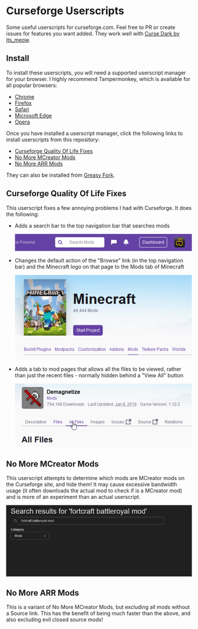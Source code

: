# Curseforge Userscripts
Some useful userscripts for curseforge.com. Feel free to PR or create issues for features you want added. They work well with [Curse Dark by its_meow](https://itsmeow.dev/cursedark/).

## Install
To install these userscripts, you will need a supported userscript manager for your browser. I highly recommend Tampermonkey, which is available for all popular browsers:

- [Chrome](https://chrome.google.com/webstore/detail/tampermonkey/dhdgffkkebhmkfjojejmpbldmpobfkfo)
- [Firefox](https://addons.mozilla.org/firefox/addon/tampermonkey/)
- [Safari](http://tampermonkey.net/?browser=safari)
- [Microsoft Edge](https://www.microsoft.com/store/p/tampermonkey/9nblggh5162s)
- [Opera](https://addons.opera.com/extensions/details/tampermonkey-beta/)

Once you have installed a userscript manager, click the following links to install userscripts from this repository:

- [Curseforge Quality Of Life Fixes](https://github.com/comp500/Curseforge-Userscripts/raw/master/cfqol.user.js)
- [No More MCreator Mods](https://github.com/comp500/Curseforge-Userscripts/raw/master/banhammer.user.js)
- [No More ARR Mods](https://github.com/comp500/Curseforge-Userscripts/raw/master/oss.user.js)

They can also be installed from [Greasy Fork](https://greasyfork.org/en/users/331451-comp500).

## Curseforge Quality Of Life Fixes
This userscript fixes a few annoying problems I had with Curseforge. It does the following:

- Adds a search bar to the top navigation bar that searches mods

	![Search bar](images/searchbar.png)
- Changes the default action of the "Browse" link (in the top navigation bar) and the Minecraft logo on that page to the Mods tab of Minecraft

	![Mods tab](images/modstab.png)
- Adds a tab to mod pages that allows all the files to be viewed, rather than just the recent files - normally hidden behind a "View All" button

	![All Files tab](images/allfiles.png)

## No More MCreator Mods
This userscript attempts to determine which mods are MCreator mods on the Curseforge site, and hide them! It may cause excessive bandwidth usage (it often downloads the actual mod to check if is a MCreator mod) and is more of an experiment than an actual userscript.

![🦀🦀🦀 FORTCRAFT IS GONE 🦀🦀🦀](images/fortcraft.png)

## No More ARR Mods
This is a variant of No More MCreator Mods, but excluding all mods without a Source link. This has the benefit of being much faster than the above, and also excluding evil closed source mods!